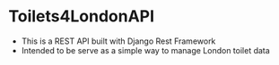# Toilets4LondonAPI

- This is a REST API built with Django Rest Framework
- Intended to be serve as a simple way to manage London toilet data
